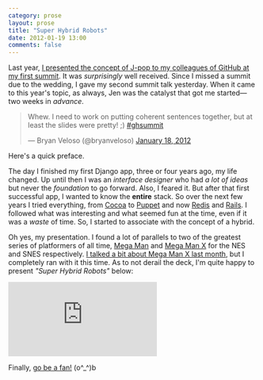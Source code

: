 ```yaml
---
category: prose
layout: prose
title: "Super Hybrid Robots"
date: 2012-01-19 13:00
comments: false
---
```


Last year, [I presented the concept of J-pop to my colleagues of GitHub at my first summit][1]. It was _surprisingly_ well received. Since I missed a summit due to the wedding, I gave my second summit talk yesterday. When it came to this year's topic, as always, Jen was the catalyst that got me started—two weeks in _advance_.

<blockquote class="twitter-tweet"><p>Whew. I need to work on putting coherent sentences together, but at least the slides were pretty! ;) <a href="https://twitter.com/search/%2523ghsummit">#ghsummit</a></p>&mdash; Bryan Veloso (@bryanveloso) <a href="https://twitter.com/bryanveloso/status/159751779964301312" data-datetime="2012-01-18T21:39:27+00:00">January 18, 2012</a></blockquote>
<script src="//platform.twitter.com/widgets.js" charset="utf-8"></script>

Here's a quick preface.

The day I finished my first Django app, three or four years ago, my life changed. Up until then I was an _interface designer_ who had _a lot of ideas_ but never the _foundation_ to go forward. Also, I feared it. But after that first successful app, I wanted to know the **entire** stack. So over the next few years I tried everything, from [Cocoa][2] to [Puppet][3] and now [Redis][4] and [Rails][5]. I followed what was interesting and what seemed fun at the time, even if it was a _waste_ of time. So, I started to associate with the concept of a hybrid.

Oh yes, my presentation. I found a lot of parallels to two of the greatest series of platformers of all time, [Mega Man][6] and [Mega Man X][7] for the NES and SNES respectively. [I talked a bit about Mega Man X last month][8], but I completely ran with it this time. As to not derail the deck, I'm quite happy to present _"Super Hybrid Robots"_ below:

<div class="embed-container"> <iframe src="http://player.vimeo.com/video/35558445?byline=0&amp;portrait=0" frameborder="0" webkitAllowFullScreen="webkitAllowFullScreen" mozallowfullscreen="mozallowfullscreen" allowFullScreen="allowFullScreen"></iframe> </div>

<div class="speakerdeck-container"><script src="http://speakerdeck.com/embed/4f187c6bac94e8008c00e33b.js"> </script></div>

Finally, [go be a fan!][9] (o^_^)b

[1]: http://avalonstar.com/legacy/blog/2011/feb/14/music-morning-musume/
[2]: http://developer.apple.com/technologies/mac/cocoa.html
[3]: http://puppetlabs.com/
[4]: http://redis.io/
[5]: http://rubyonrails.org/
[6]: http://en.wikipedia.org/wiki/Mega_Man
[7]: http://en.wikipedia.org/wiki/Mega_Man_X
[8]: http://avalonstar.com/journal/2011/dec/22/spoon-feeding/
[9]: http://speakerdeck.com/u/bryan/p/super-hybrid-robots
